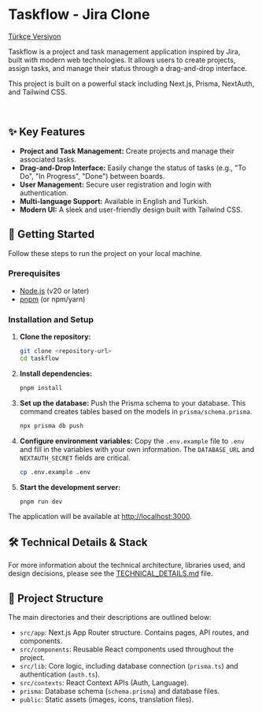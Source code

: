 # Taskflow - Jira Clone

[Türkçe Versiyon](README.tr.md)

Taskflow is a project and task management application inspired by Jira, built with modern web technologies. It allows users to create projects, assign tasks, and manage their status through a drag-and-drop interface.

This project is built on a powerful stack including Next.js, Prisma, NextAuth, and Tailwind CSS.

<br/>

## ✨ Key Features

- **Project and Task Management:** Create projects and manage their associated tasks.
- **Drag-and-Drop Interface:** Easily change the status of tasks (e.g., "To Do", "In Progress", "Done") between boards.
- **User Management:** Secure user registration and login with authentication.
- **Multi-language Support:** Available in English and Turkish.
- **Modern UI:** A sleek and user-friendly design built with Tailwind CSS.

## 🚀 Getting Started

Follow these steps to run the project on your local machine.

### Prerequisites

- [Node.js](https://nodejs.org/en/) (v20 or later)
- [pnpm](https://pnpm.io/installation) (or npm/yarn)

### Installation and Setup

1.  **Clone the repository:**
    ```bash
    git clone <repository-url>
    cd taskflow
    ```

2.  **Install dependencies:**
    ```bash
    pnpm install
    ```

3.  **Set up the database:**
    Push the Prisma schema to your database. This command creates tables based on the models in `prisma/schema.prisma`.
    ```bash
    npx prisma db push
    ```

4.  **Configure environment variables:**
    Copy the `.env.example` file to `.env` and fill in the variables with your own information. The `DATABASE_URL` and `NEXTAUTH_SECRET` fields are critical.
    ```bash
    cp .env.example .env
    ```

5.  **Start the development server:**
    ```bash
    pnpm run dev
    ```

The application will be available at [http://localhost:3000](http://localhost:3000).

## 🛠️ Technical Details & Stack

For more information about the technical architecture, libraries used, and design decisions, please see the [TECHNICAL_DETAILS.md](TECHNICAL_DETAILS.md) file.

## 📁 Project Structure

The main directories and their descriptions are outlined below:

-   `src/app`: Next.js App Router structure. Contains pages, API routes, and components.
-   `src/components`: Reusable React components used throughout the project.
-   `src/lib`: Core logic, including database connection (`prisma.ts`) and authentication (`auth.ts`).
-   `src/contexts`: React Context APIs (Auth, Language).
-   `prisma`: Database schema (`schema.prisma`) and database files.
-   `public`: Static assets (images, icons, translation files).
